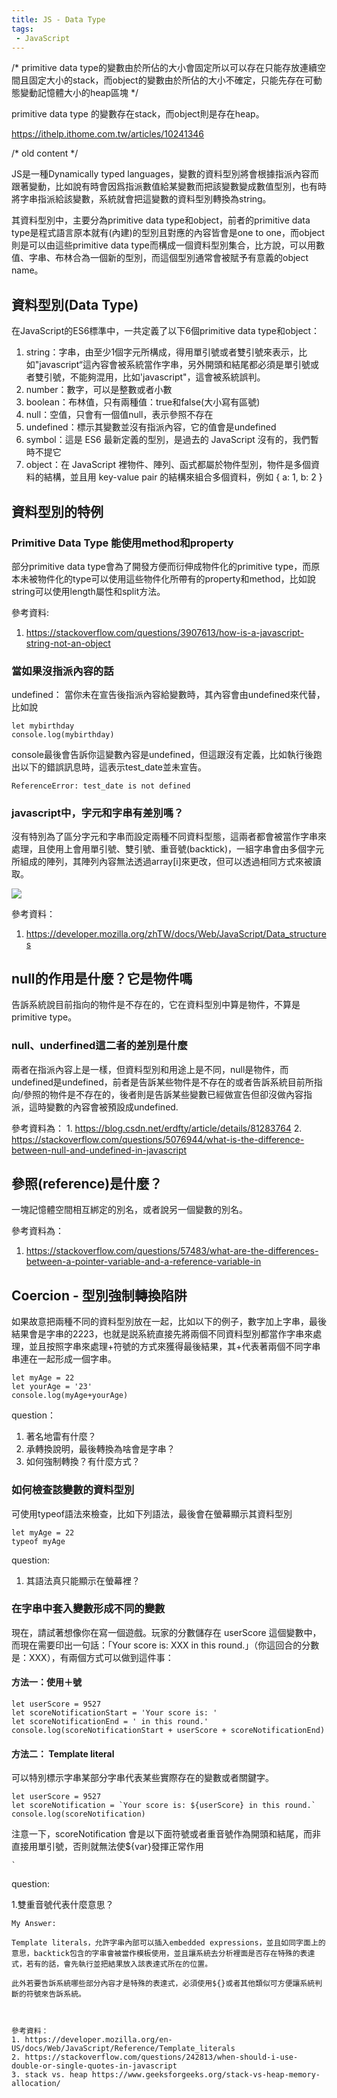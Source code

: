 ```yaml
---
title: JS - Data Type
tags:
 - JavaScript
---
```




/* primitive data type的變數由於所佔的大小會固定所以可以存在只能存放連續空間且固定大小的stack，而object的變數由於所佔的大小不確定，只能先存在可動態變動記憶體大小的heap區塊 */


primitive data type 的變數存在stack，而object則是存在heap。

https://ithelp.ithome.com.tw/articles/10241346






/* old content */


JS是一種Dynamically typed languages，變數的資料型別將會根據指派內容而跟著變動，比如說有時會因爲指派數值給某變數而把該變數變成數值型別，也有時將字串指派給該變數，系統就會把這變數的資料型別轉換為string。


其資料型別中，主要分為primitive data type和object，前者的primitive data type是程式語言原本就有(內建)的型別且對應的內容皆會是one to one，而object則是可以由這些primitive data type而構成一個資料型別集合，比方說，可以用數值、字串、布林合為一個新的型別，而這個型別通常會被賦予有意義的object name。
## 資料型別(Data Type)

在JavaScript的ES6標準中，一共定義了以下6個primitive data type和object：

1. string：字串，由至少1個字元所構成，得用單引號或者雙引號來表示，比如"javascript“這內容會被系統當作字串，另外開頭和結尾都必須是單引號或者雙引號，不能夠混用，比如'javascript"，這會被系統誤判。
2. number：數字，可以是整數或者小數
3. boolean：布林值，只有兩種值：true和false(大小寫有區號)
4. null：空值，只會有一個值null，表示參照不存在
5. undefined：標示其變數並沒有指派內容，它的值會是undefined
6. symbol：這是 ES6 最新定義的型別，是過去的 JavaScript 沒有的，我們暫時不提它
7. object：在 JavaScript 裡物件、陣列、函式都屬於物件型別，物件是多個資料的結構，並且用 key-value pair 的結構來組合多個資料，例如 { a: 1, b: 2 }


## 資料型別的特例


### Primitive Data Type 能使用method和property

部分primitive data type會為了開發方便而衍伸成物件化的primitive type，而原本未被物件化的type可以使用這些物件化所帶有的property和method，比如說string可以使用length屬性和split方法。


參考資料:
1. https://stackoverflow.com/questions/3907613/how-is-a-javascript-string-not-an-object

### 當如果沒指派內容的話

undefined：
當你未在宣告後指派內容給變數時，其內容會由undefined來代替，比如說

```
let mybirthday
console.log(mybirthday)
```

console最後會告訴你這變數內容是undefined，但這跟沒有定義，比如執行後跑出以下的錯誤訊息時，這表示test_date並未宣告。

```
ReferenceError: test_date is not defined
```


### javascript中，字元和字串有差別嗎？

沒有特別為了區分字元和字串而設定兩種不同資料型態，這兩者都會被當作字串來處理，且使用上會用單引號、雙引號、重音號(backtick)，一組字串會由多個字元所組成的陣列，其陣列內容無法透過array[i]來更改，但可以透過相同方式來被讀取。
    
    
![](https://i.imgur.com/8jYNRwN.png)
    
    
參考資料：
1. https://developer.mozilla.org/zhTW/docs/Web/JavaScript/Data_structures


## null的作用是什麼？它是物件嗎

告訴系統說目前指向的物件是不存在的，它在資料型別中算是物件，不算是primitive type。


### null、underfined這二者的差別是什麼

兩者在指派內容上是一樣，但資料型別和用途上是不同，null是物件，而undefined是undefined，前者是告訴某些物件是不存在的或者告訴系統目前所指向/參照的物件是不存在的，後者則是告訴某些變數已經做宣告但卻沒做內容指派，這時變數的內容會被預設成undefined.

參考資料為：
    1. https://blog.csdn.net/erdfty/article/details/81283764
    2. https://stackoverflow.com/questions/5076944/what-is-the-difference-between-null-and-undefined-in-javascript


## 參照(reference)是什麼？
一塊記憶體空間相互綁定的別名，或者說另一個變數的別名。

參考資料為：
1. https://stackoverflow.com/questions/57483/what-are-the-differences-between-a-pointer-variable-and-a-reference-variable-in
    

    
    


## Coercion - 型別強制轉換陷阱


如果故意把兩種不同的資料型別放在一起，比如以下的例子，數字加上字串，最後結果會是字串的2223，也就是説系統直接先將兩個不同資料型別都當作字串來處理，並且按照字串來處理+符號的方式來獲得最後結果，其+代表著兩個不同字串串連在一起形成一個字串。

```
let myAge = 22
let yourAge = '23'
console.log(myAge+yourAge)

```



question：
1. 著名地雷有什麼？
2. 承轉換說明，最後轉換為啥會是字串？
3. 如何強制轉換？有什麼方式？


### 如何檢查該變數的資料型別

可使用typeof語法來檢查，比如下列語法，最後會在螢幕顯示其資料型別

```
let myAge = 22
typeof myAge
```


question:
1. 其語法真只能顯示在螢幕裡？


### 在字串中套入變數形成不同的變數

現在，請試著想像你在寫一個遊戲。玩家的分數儲存在 userScore 這個變數中，而現在需要印出一句話：「Your score is: XXX in this round.」（你這回合的分數是：XXX），有兩個方式可以做到這件事：


#### 方法一：使用＋號

```
let userScore = 9527
let scoreNotificationStart = 'Your score is: ' 
let scoreNotificationEnd = ' in this round.'
console.log(scoreNotificationStart + userScore + scoreNotificationEnd)
```


#### 方法二： Template literal

可以特別標示字串某部分字串代表某些實際存在的變數或者關鍵字。

```
let userScore = 9527
let scoreNotification = `Your score is: ${userScore} in this round.`
console.log(scoreNotification)

```

注意一下，scoreNotification 會是以下面符號或者重音號作為開頭和結尾，而非直接用單引號，否則就無法使${var}發揮正常作用


```
`
```

question:

1.雙重音號代表什麼意思？

    My Answer:
    
    Template literals，允許字串內部可以插入embedded expressions，並且如同字面上的意思，backtick包含的字串會被當作模板使用，並且讓系統去分析裡面是否存在特殊的表達式，若有的話，會先執行並把結果放入該表達式所在的位置。 

    此外若要告訴系統哪些部分內容才是特殊的表達式，必須使用${}或者其他類似可方便讓系統判斷的符號來告訴系統。



    參考資料：
    1. https://developer.mozilla.org/en-US/docs/Web/JavaScript/Reference/Template_literals
    2. https://stackoverflow.com/questions/242813/when-should-i-use-double-or-single-quotes-in-javascript
    3. stack vs. heap https://www.geeksforgeeks.org/stack-vs-heap-memory-allocation/
